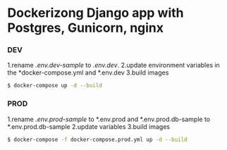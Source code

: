 # Dockerizong Django app with Postgres, Gunicorn, nginx

### DEV
1.rename *.env.dev-sample* to *.env.dev*.
2.update environment variables in the *docker-compose.yml and *.env.dev
3.build images
```sh
$ docker-compose up -d --build
```

### PROD
1.rename *.env.prod-sample* to *.env.prod and *.env.prod.db-sample to *.env.prod.db-sample
2.update variables
3.build images
```sh
$ docker-compose -f docker-compose.prod.yml up -d --build
``` 
